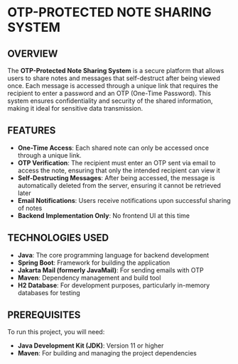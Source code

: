 # OTP-PROTECTED NOTE SHARING SYSTEM

## OVERVIEW
The **OTP-Protected Note Sharing System** is a secure platform that allows users to share notes and messages that self-destruct after being viewed once. Each message is accessed through a unique link that requires the recipient to enter a password and an OTP (One-Time Password). This system ensures confidentiality and security of the shared information, making it ideal for sensitive data transmission.

## FEATURES
- **One-Time Access**: Each shared note can only be accessed once through a unique link.
- **OTP Verification**: The recipient must enter an OTP sent via email to access the note, ensuring that only the intended recipient can view it
- **Self-Destructing Messages**: After being accessed, the message is automatically deleted from the server, ensuring it cannot be retrieved later
- **Email Notifications**: Users receive notifications upon successful sharing of notes
- **Backend Implementation Only**: No frontend UI at this time

## TECHNOLOGIES USED
- **Java**: The core programming language for backend development
- **Spring Boot**: Framework for building the application
- **Jakarta Mail (formerly JavaMail)**: For sending emails with OTP
- **Maven**: Dependency management and build tool
- **H2 Database**: For development purposes, particularly in-memory databases for testing

## PREREQUISITES
To run this project, you will need:
- **Java Development Kit (JDK)**: Version 11 or higher
- **Maven**: For building and managing the project dependencies
